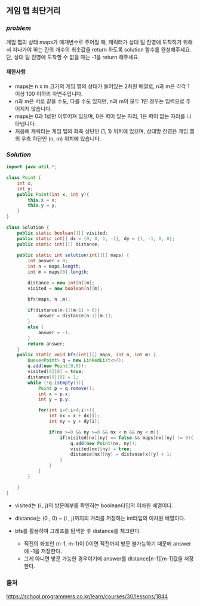 ## **게임 맵 최단거리**


### ***problem***
게임 맵의 상태 maps가 매개변수로 주어질 때, 캐릭터가 상대 팀 진영에 도착하기 위해서 지나가야 하는 칸의 개수의 최솟값을 return 하도록 solution 함수를 완성해주세요. 단, 상대 팀 진영에 도착할 수 없을 때는 -1을 return 해주세요.

#### **제한사항**
- maps는 n x m 크기의 게임 맵의 상태가 들어있는 2차원 배열로, n과 m은 각각 1 이상 100 이하의 자연수입니다.
- n과 m은 서로 같을 수도, 다를 수도 있지만, n과 m이 모두 1인 경우는 입력으로 주어지지 않습니다.
- maps는 0과 1로만 이루어져 있으며, 0은 벽이 있는 자리, 1은 벽이 없는 자리를 나타냅니다.
- 처음에 캐릭터는 게임 맵의 좌측 상단인 (1, 1) 위치에 있으며, 상대방 진영은 게임 맵의 우측 하단인 (n, m) 위치에 있습니다.

### ***Solution***
``` java
import java.util.*;

class Point {
    int x;
    int y;
    public Point(int x, int y){
        this.x = x;
        this.y = y;
    }
}

class Solution {
    public static boolean[][] visited;
    public static int[] dx = {0, 0, 1, -1}, dy = {1, -1, 0, 0};
    public static int[][] distance;
    
    public static int solution(int[][] maps) {
        int answer = 0;
        int n = maps.length;
        int m = maps[0].length;

        distance = new int[n][m];
        visited = new boolean[n][m];

        bfs(maps, n ,m);
        
        if(distance[n-1][m-1] > 0){
            answer = distance[n-1][m-1];
        }
        else {
            answer = -1;
        }
        return answer;
    }
    public static void bfs(int[][] maps, int n, int m) {
        Queue<Point> q = new LinkedList<>();
        q.add(new Point(0,0));
        visited[0][0] = true;
        distance[0][0] = 1;
        while (!q.isEmpty()){
            Point p = q.remove();
            int x = p.x;
            int y = p.y;

            for(int i=0;i<4;i++){
                int nx = x + dx[i];
                int ny = y + dy[i];

                if(nx >=0 && ny >=0 && nx < n && ny < m){
                    if(visited[nx][ny] == false && maps[nx][ny] != 0){
                        q.add(new Point(nx, ny));
                        visited[nx][ny] = true;
                        distance[nx][ny] = distance[x][y] + 1;
                    }
                }
            }
        }

    }
}
```
- visited는 (i , j)의 방문여부를 확인하는 boolean타입의 이차원 배열이다.
- distance는 (0 , 0) ~ (i , j)까지의 거리를 저장하는 int타입의 이차원 배열이다.

- bfs를 활용하여 그래프를 탐색한 후 distance를 체크한다.
    -  적진의 좌표인 (n-1, m-1)이 0이면 적진까지 방문 불가능하기 때문에 answer에 -1을 저장한다. 
    - 그게 아니면 방문 가능한 경우이기에  answer를 distance[n-1][m-1]값을 저장한다.


### 출처
https://school.programmers.co.kr/learn/courses/30/lessons/1844